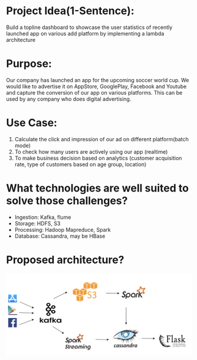 # Project Idea(1-Sentence):

Build a topline dashboard to showcase the user statistics of recently launched app on various add platform by implementing a lambda architecture

# Purpose:

Our company has launched an app for the upcoming soccer world cup. We would like to advertise it on AppStore, GooglePlay, Facebook and Youtube and capture the conversion of our app on various platforms. 
This can be used by any company who does digital advertising.

# Use Case:

1. Calculate the click and impression of our ad on different platform(batch mode)
2. To check how many users are actively using our app (realtime)
3. To make business decision based on analytics (customer acquisition rate, type of customers based on age group, location)

# What technologies are well suited to solve those challenges?

- Ingestion: Kafka, flume
- Storage: HDFS, S3
- Processing: Hadoop Mapreduce, Spark
- Database: Cassandra, may be HBase

# Proposed architecture?




![architecture](https://github.com/rohanguuds/Insight_DE_Project/blob/master/pipeline.png)



